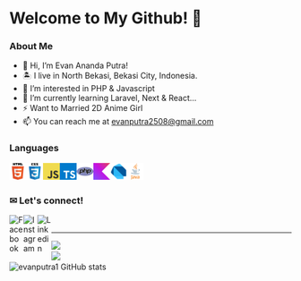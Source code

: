 # Welcome to My Github! 👋


### About Me

- 👋 Hi, I’m Evan Ananda Putra!
- 🏝️ I live in North Bekasi, Bekasi City, Indonesia.
- 👀 I’m interested in PHP & Javascript
- 🌱 I’m currently learning Laravel, Next & React...
- ⚡ Want to Married 2D Anime Girl
- 📫 You can reach me at <a href="mailto:evanputra2508@gmail.com">evanputra2508@gmail.com</a>

### Languages


<img align="left" alt="HTML5" width="30px" src="https://raw.githubusercontent.com/github/explore/80688e429a7d4ef2fca1e82350fe8e3517d3494d/topics/html/html.png" />
<img align="left" alt="CSS3" width="30px" src="https://raw.githubusercontent.com/github/explore/80688e429a7d4ef2fca1e82350fe8e3517d3494d/topics/css/css.png" />
<img align="left" alt="JavaScript" width="30px" src="https://raw.githubusercontent.com/github/explore/80688e429a7d4ef2fca1e82350fe8e3517d3494d/topics/javascript/javascript.png" />
<img align="left" alt="JavaScript" width="30px" src="https://raw.githubusercontent.com/github/explore/80688e429a7d4ef2fca1e82350fe8e3517d3494d/topics/typescript/typescript.png" />
<img align="left" alt="PHP" width="30px" src="https://raw.githubusercontent.com/github/explore/80688e429a7d4ef2fca1e82350fe8e3517d3494d/topics/php/php.png" />
<img align="left" alt="MySQL" width="30px" src="https://raw.githubusercontent.com/github/explore/80688e429a7d4ef2fca1e82350fe8e3517d3494d/topics/kotlin/kotlin.png" />
<img align="left" alt="MySQL" width="30px" src="https://raw.githubusercontent.com/github/explore/80688e429a7d4ef2fca1e82350fe8e3517d3494d/topics/dart/dart.png" />
<img align="left" alt="MySQL" width="30px" src="https://raw.githubusercontent.com/github/explore/80688e429a7d4ef2fca1e82350fe8e3517d3494d/topics/java/java.png" />


<!-- <br><br>


### My Top Frameworks / Library


<img align="left" alt="Laravel" width="30px" src="https://raw.githubusercontent.com/github/explore/56a826d05cf762b2b50ecbe7d492a839b04f3fbf/topics/laravel/laravel.png" />
<img align="left" alt="Jquery" width="30px" src="https://cdn.icon-icons.com/icons2/2415/PNG/512/jquery_original_wordmark_logo_icon_146447.png" />
<img align="left" alt="Bootstrap" width="30px" src="https://raw.githubusercontent.com/github/explore/80688e429a7d4ef2fca1e82350fe8e3517d3494d/topics/bootstrap/bootstrap.png" /> -->


<br><br>


### ✉ Let's connect!


<a href="https://www.facebook.com/evan.putra.90663" target="_blank"><img align="left" alt="Facebook" width="25" src="https://edent.github.io/SuperTinyIcons/images/svg/facebook.svg" /></a>
<a href="https://www.instagram.com/evan._putra/" target="_blank"><img align="left" alt="Instagram" width="25" src="https://edent.github.io/SuperTinyIcons/images/svg/instagram.svg" /></a>
<a href="https://www.linkedin.com/in/evan-ananda-putra-056176222/" target="_blank"><img align="left" alt='Linkedin' src="https://edent.github.io/SuperTinyIcons/images/svg/linkedin.svg" width="25" /></a>


<br />
<hr />


![](https://github-readme-streak-stats.herokuapp.com/?user=evanputra1&theme=radical&hide_border=true)<br/>
![](https://github-readme-stats.vercel.app/api/top-langs/?username=evanputra1&theme=radical&hide_border=true&include_all_commits=true&count_private=false&layout=compact)<br>
![evanputra1  GitHub stats](https://github-readme-stats.vercel.app/api?username=evanputra1&show_icons=true&theme=transparent)
